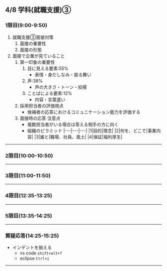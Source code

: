 ## 4/8 学科(就職支援)③

### 1限目(9:00-9:50)
1. 就職支援③面接対策
	1. 面接の重要性
	2. 面接の形態
1. 面接で企業が見ていること
	1. 第一印象の重要性
		1. 目に見える要素:55%
			- 表情・身だしなみ・振る舞い
		1. 声:38%
			- 声の大きさ・トーン・抑揚
		1. ことばによる要素:12%
			- 内容・言葉遣い
	1. 採用担当者の評価視点
		- 候補者の応答におけるコミュニケーション能力を評価する
	1. 面接時の応答 注意点
		- 複数担当者がいる場合は答える相手の方に向く
		- 組織のピラミッド
		|---|---|---|
		|1|目的|理念|
		|2|何を、どこで|事業内容|
		|3|誰と|職場、社員、風土|
		|4|保証|福利厚生|


---
### 2限目(10:00-10:50)
---
### 3限目(11:00-11:50)
---
### 4限目(12:35-13:25)
---
### 5限目(13:35-14:25)
---
### 質疑応答(14:25-15:25)
- インデントを揃える
	- vs code `shift+alt+f`
	- eclipse `Ctrl+i`
----
